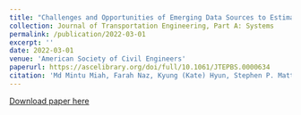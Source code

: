 ```yaml
---
title: "Challenges and Opportunities of Emerging Data Sources to Estimate Network-Wide Bike Counts"
collection: Journal of Transportation Engineering, Part A: Systems
permalink: /publication/2022-03-01
excerpt: ''
date: 2022-03-01
venue: 'American Society of Civil Engineers'
paperurl: https://ascelibrary.org/doi/full/10.1061/JTEPBS.0000634
citation: 'Md Mintu Miah, Farah Naz, Kyung (Kate) Hyun, Stephen P. Mattingly, Courtney Cronley, N. F. (2020). Barriers and Opportunities for Paratransit Users to Adopt On-Demand Micro Transit. Transportation Research Board 99th Annual Meeting.'
---
```

[Download paper here](https://ascelibrary.org/doi/full/10.1061/JTEPBS.0000634)
